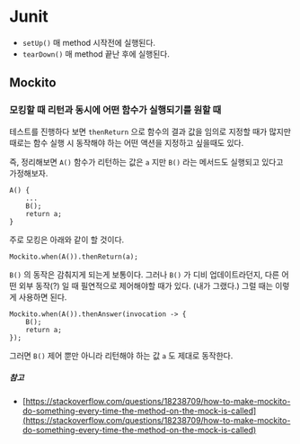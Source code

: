 # Junit

- `setUp()` 매 method 시작전에 실행된다.
- `tearDown()` 매 method 끝난 후에 실행된다. 

## Mockito

### 모킹할 때 리턴과 동시에 어떤 함수가 실행되기를 원할 때
테스트를 진행하다 보면 `thenReturn` 으로 함수의 결과 값을 임의로 지정할 때가 많지만 때로는 함수 실행 시 동작해야 하는 어떤 액션을 지정하고 싶을때도 있다.

즉, 정리해보면 `A()` 함수가 리턴하는 값은 `a` 지만 `B()` 라는 메서드도 실행되고 있다고 가정해보자.
```
A() {
    ...
    B();
    return a;
}
```

주로 모킹은 아래와 같이 할 것이다.

```
Mockito.when(A()).thenReturn(a);
```

`B()` 의 동작은 감춰지게 되는게 보통이다. 그러나 `B()` 가 디비 업데이트라던지, 다른 어떤 외부 동작(?) 일 때 필연적으로 제어해야할 때가 있다. (내가 그랬다.)
그럴 때는 이렇게 사용하면 된다.

```
Mockito.when(A()).thenAnswer(invocation -> {
    B();
    return a;
});
```

그러면 `B()` 제어 뿐만 아니라 리턴해야 하는 값 `a` 도 제대로 동작한다.

##### 참고
- [https://stackoverflow.com/questions/18238709/how-to-make-mockito-do-something-every-time-the-method-on-the-mock-is-called](https://stackoverflow.com/questions/18238709/how-to-make-mockito-do-something-every-time-the-method-on-the-mock-is-called)

